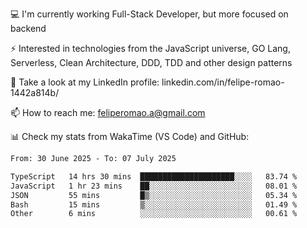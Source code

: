 💻 I'm currently working Full-Stack Developer, but more focused on backend

⚡ Interested in technologies from the JavaScript universe, GO Lang, Serverless, Clean Architecture, DDD, TDD and other design patterns

👥 Take a look at my LinkedIn profile: linkedin.com/in/felipe-romao-1442a814b/

📫 How to reach me: feliperomao.a@gmail.com

📊 Check my stats from WakaTime (VS Code) and GitHub:

<!--START_SECTION:waka-->

```txt
From: 30 June 2025 - To: 07 July 2025

TypeScript   14 hrs 30 mins  █████████████████████░░░░   83.74 %
JavaScript   1 hr 23 mins    ██░░░░░░░░░░░░░░░░░░░░░░░   08.01 %
JSON         55 mins         █▒░░░░░░░░░░░░░░░░░░░░░░░   05.34 %
Bash         15 mins         ▒░░░░░░░░░░░░░░░░░░░░░░░░   01.49 %
Other        6 mins          ░░░░░░░░░░░░░░░░░░░░░░░░░   00.61 %
```

<!--END_SECTION:waka-->
